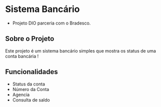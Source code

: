 # Sistema Bancário

- Projeto DIO parceria com o Bradesco.

## Sobre o Projeto
Este projeto é um sistema bancário simples que mostra os status de uma conta bancária !
## Funcionalidades
- Status da conta
- Número da Conta
- Agencia
- Consulta de saldo
